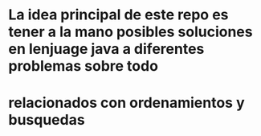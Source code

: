 # La idea principal de este repo es tener a la mano posibles soluciones en lenjuage java a diferentes problemas sobre todo
# relacionados con ordenamientos y busquedas 
